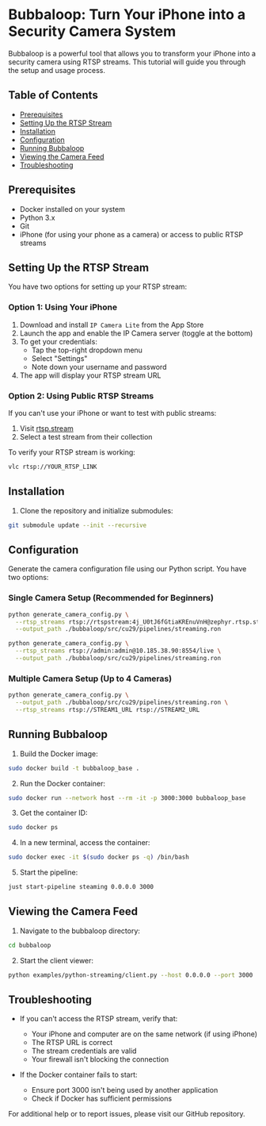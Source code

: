# Bubbaloop: Turn Your iPhone into a Security Camera System

Bubbaloop is a powerful tool that allows you to transform your iPhone into a security camera using RTSP streams. This tutorial will guide you through the setup and usage process.

## Table of Contents
- [Prerequisites](#prerequisites)
- [Setting Up the RTSP Stream](#setting-up-the-rtsp-stream)
- [Installation](#installation)
- [Configuration](#configuration)
- [Running Bubbaloop](#running-bubbaloop)
- [Viewing the Camera Feed](#viewing-the-camera-feed)
- [Troubleshooting](#troubleshooting)

## Prerequisites

- Docker installed on your system
- Python 3.x
- Git
- iPhone (for using your phone as a camera) or access to public RTSP streams

## Setting Up the RTSP Stream

You have two options for setting up your RTSP stream:

### Option 1: Using Your iPhone

1. Download and install `IP Camera Lite` from the App Store
2. Launch the app and enable the IP Camera server (toggle at the bottom)
3. To get your credentials:
   - Tap the top-right dropdown menu
   - Select "Settings"
   - Note down your username and password
4. The app will display your RTSP stream URL

### Option 2: Using Public RTSP Streams

If you can't use your iPhone or want to test with public streams:
1. Visit [rtsp.stream](https://www.rtsp.stream/admin/teststream)
2. Select a test stream from their collection

To verify your RTSP stream is working:
```bash
vlc rtsp://YOUR_RTSP_LINK
```

## Installation

1. Clone the repository and initialize submodules:
```bash
git submodule update --init --recursive
```

## Configuration

Generate the camera configuration file using our Python script. You have two options:

### Single Camera Setup (Recommended for Beginners)
```bash
python generate_camera_config.py \
  --rtsp_streams rtsp://rtspstream:4j_U0tJ6fGtiaKREnuVnH@zephyr.rtsp.stream/movie \
  --output_path ./bubbaloop/src/cu29/pipelines/streaming.ron
```

```bash
python generate_camera_config.py \
  --rtsp_streams rtsp://admin:admin@10.185.38.90:8554/live \
  --output_path ./bubbaloop/src/cu29/pipelines/streaming.ron
```

### Multiple Camera Setup (Up to 4 Cameras)
```bash
python generate_camera_config.py \
  --output_path ./bubbaloop/src/cu29/pipelines/streaming.ron \
  --rtsp_streams rtsp://STREAM1_URL rtsp://STREAM2_URL
```

## Running Bubbaloop

1. Build the Docker image:
```bash
sudo docker build -t bubbaloop_base .
```

2. Run the Docker container:
```bash
sudo docker run --network host --rm -it -p 3000:3000 bubbaloop_base
```

3. Get the container ID:
```bash
sudo docker ps
```

4. In a new terminal, access the container:
```bash
sudo docker exec -it $(sudo docker ps -q) /bin/bash
```

5. Start the pipeline:
```bash
just start-pipeline steaming 0.0.0.0 3000
```

## Viewing the Camera Feed

1. Navigate to the bubbaloop directory:
```bash
cd bubbaloop
```

2. Start the client viewer:
```bash
python examples/python-streaming/client.py --host 0.0.0.0 --port 3000
```

## Troubleshooting

- If you can't access the RTSP stream, verify that:
  - Your iPhone and computer are on the same network (if using iPhone)
  - The RTSP URL is correct
  - The stream credentials are valid
  - Your firewall isn't blocking the connection

- If the Docker container fails to start:
  - Ensure port 3000 isn't being used by another application
  - Check if Docker has sufficient permissions

For additional help or to report issues, please visit our GitHub repository.
